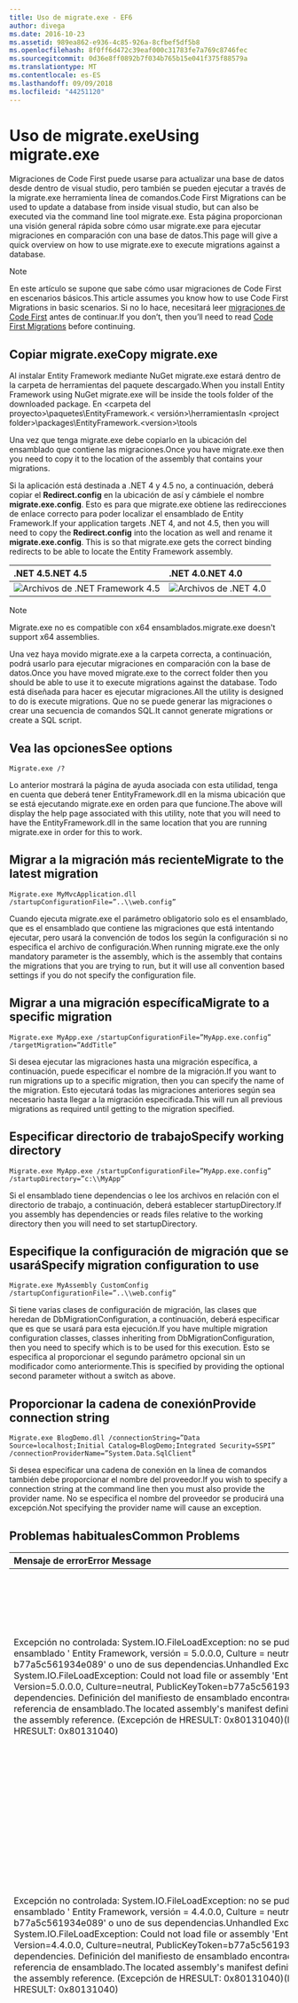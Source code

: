 ```yaml
---
title: Uso de migrate.exe - EF6
author: divega
ms.date: 2016-10-23
ms.assetid: 989ea862-e936-4c85-926a-8cfbef5df5b8
ms.openlocfilehash: 8f0ff6d472c39eaf000c31783fe7a769c8746fec
ms.sourcegitcommit: 0d36e8ff0892b7f034b765b15e041f375f88579a
ms.translationtype: MT
ms.contentlocale: es-ES
ms.lasthandoff: 09/09/2018
ms.locfileid: "44251120"
---
```

# <a name="using-migrateexe"></a><span data-ttu-id="c256f-102">Uso de migrate.exe</span><span class="sxs-lookup"><span data-stu-id="c256f-102">Using migrate.exe</span></span>
<span data-ttu-id="c256f-103">Migraciones de Code First puede usarse para actualizar una base de datos desde dentro de visual studio, pero también se pueden ejecutar a través de la migrate.exe herramienta línea de comandos.</span><span class="sxs-lookup"><span data-stu-id="c256f-103">Code First Migrations can be used to update a database from inside visual studio, but can also be executed via the command line tool migrate.exe.</span></span> <span data-ttu-id="c256f-104">Esta página proporcionan una visión general rápida sobre cómo usar migrate.exe para ejecutar migraciones en comparación con una base de datos.</span><span class="sxs-lookup"><span data-stu-id="c256f-104">This page will give a quick overview on how to use migrate.exe to execute migrations against a database.</span></span>

> [!NOTE]
> <span data-ttu-id="c256f-105">En este artículo se supone que sabe cómo usar migraciones de Code First en escenarios básicos.</span><span class="sxs-lookup"><span data-stu-id="c256f-105">This article assumes you know how to use Code First Migrations in basic scenarios.</span></span> <span data-ttu-id="c256f-106">Si no lo hace, necesitará leer [migraciones de Code First](~/ef6/modeling/code-first/migrations/index.md) antes de continuar.</span><span class="sxs-lookup"><span data-stu-id="c256f-106">If you don’t, then you’ll need to read [Code First Migrations](~/ef6/modeling/code-first/migrations/index.md) before continuing.</span></span>

## <a name="copy-migrateexe"></a><span data-ttu-id="c256f-107">Copiar migrate.exe</span><span class="sxs-lookup"><span data-stu-id="c256f-107">Copy migrate.exe</span></span>

<span data-ttu-id="c256f-108">Al instalar Entity Framework mediante NuGet migrate.exe estará dentro de la carpeta de herramientas del paquete descargado.</span><span class="sxs-lookup"><span data-stu-id="c256f-108">When you install Entity Framework using NuGet migrate.exe will be inside the tools folder of the downloaded package.</span></span> <span data-ttu-id="c256f-109">En &lt;carpeta del proyecto&gt;\\paquetes\\EntityFramework.&lt; versión&gt;\\herramientas</span><span class="sxs-lookup"><span data-stu-id="c256f-109">In &lt;project folder&gt;\\packages\\EntityFramework.&lt;version&gt;\\tools</span></span>

<span data-ttu-id="c256f-110">Una vez que tenga migrate.exe debe copiarlo en la ubicación del ensamblado que contiene las migraciones.</span><span class="sxs-lookup"><span data-stu-id="c256f-110">Once you have migrate.exe then you need to copy it to the location of the assembly that contains your migrations.</span></span>

<span data-ttu-id="c256f-111">Si la aplicación está destinada a .NET 4 y 4.5 no, a continuación, deberá copiar el **Redirect.config** en la ubicación de así y cámbiele el nombre **migrate.exe.config**. Esto es para que migrate.exe obtiene las redirecciones de enlace correcto para poder localizar el ensamblado de Entity Framework.</span><span class="sxs-lookup"><span data-stu-id="c256f-111">If your application targets .NET 4, and not 4.5, then you will need to copy the **Redirect.config** into the location as well and rename it **migrate.exe.config**. This is so that migrate.exe gets the correct binding redirects to be able to locate the Entity Framework assembly.</span></span>

| <span data-ttu-id="c256f-112">.NET 4.5</span><span class="sxs-lookup"><span data-stu-id="c256f-112">.NET 4.5</span></span>                                   | <span data-ttu-id="c256f-113">.NET 4.0</span><span class="sxs-lookup"><span data-stu-id="c256f-113">.NET 4.0</span></span>                                   |
|:-------------------------------------------|:-------------------------------------------|
| ![Archivos de .NET Framework 4.5](~/ef6/media/net45files.png)  | ![Archivos de .NET 4.0](~/ef6/media/net40files.png)  |

> [!NOTE]
> <span data-ttu-id="c256f-116">Migrate.exe no es compatible con x64 ensamblados.</span><span class="sxs-lookup"><span data-stu-id="c256f-116">migrate.exe doesn't support x64 assemblies.</span></span>

<span data-ttu-id="c256f-117">Una vez haya movido migrate.exe a la carpeta correcta, a continuación, podrá usarlo para ejecutar migraciones en comparación con la base de datos.</span><span class="sxs-lookup"><span data-stu-id="c256f-117">Once you have moved migrate.exe to the correct folder then you should be able to use it to execute migrations against the database.</span></span> <span data-ttu-id="c256f-118">Todo está diseñada para hacer es ejecutar migraciones.</span><span class="sxs-lookup"><span data-stu-id="c256f-118">All the utility is designed to do is execute migrations.</span></span> <span data-ttu-id="c256f-119">Que no se puede generar las migraciones o crear una secuencia de comandos SQL.</span><span class="sxs-lookup"><span data-stu-id="c256f-119">It cannot generate migrations or create a SQL script.</span></span>

## <a name="see-options"></a><span data-ttu-id="c256f-120">Vea las opciones</span><span class="sxs-lookup"><span data-stu-id="c256f-120">See options</span></span>

``` console
Migrate.exe /?
```

<span data-ttu-id="c256f-121">Lo anterior mostrará la página de ayuda asociada con esta utilidad, tenga en cuenta que deberá tener EntityFramework.dll en la misma ubicación que se está ejecutando migrate.exe en orden para que funcione.</span><span class="sxs-lookup"><span data-stu-id="c256f-121">The above will display the help page associated with this utility, note that you will need to have the EntityFramework.dll in the same location that you are running migrate.exe in order for this to work.</span></span>

## <a name="migrate-to-the-latest-migration"></a><span data-ttu-id="c256f-122">Migrar a la migración más reciente</span><span class="sxs-lookup"><span data-stu-id="c256f-122">Migrate to the latest migration</span></span>

``` console
Migrate.exe MyMvcApplication.dll /startupConfigurationFile=”..\\web.config”
```

<span data-ttu-id="c256f-123">Cuando ejecuta migrate.exe el parámetro obligatorio solo es el ensamblado, que es el ensamblado que contiene las migraciones que está intentando ejecutar, pero usará la convención de todos los según la configuración si no especifica el archivo de configuración.</span><span class="sxs-lookup"><span data-stu-id="c256f-123">When running migrate.exe the only mandatory parameter is the assembly, which is the assembly that contains the migrations that you are trying to run, but it will use all convention based settings if you do not specify the configuration file.</span></span>

## <a name="migrate-to-a-specific-migration"></a><span data-ttu-id="c256f-124">Migrar a una migración específica</span><span class="sxs-lookup"><span data-stu-id="c256f-124">Migrate to a specific migration</span></span>

``` console
Migrate.exe MyApp.exe /startupConfigurationFile=”MyApp.exe.config” /targetMigration=”AddTitle”
```

<span data-ttu-id="c256f-125">Si desea ejecutar las migraciones hasta una migración específica, a continuación, puede especificar el nombre de la migración.</span><span class="sxs-lookup"><span data-stu-id="c256f-125">If you want to run migrations up to a specific migration, then you can specify the name of the migration.</span></span> <span data-ttu-id="c256f-126">Esto ejecutará todas las migraciones anteriores según sea necesario hasta llegar a la migración especificada.</span><span class="sxs-lookup"><span data-stu-id="c256f-126">This will run all previous migrations as required until getting to the migration specified.</span></span>

## <a name="specify-working-directory"></a><span data-ttu-id="c256f-127">Especificar directorio de trabajo</span><span class="sxs-lookup"><span data-stu-id="c256f-127">Specify working directory</span></span>

``` console
Migrate.exe MyApp.exe /startupConfigurationFile=”MyApp.exe.config” /startupDirectory=”c:\\MyApp”
```

<span data-ttu-id="c256f-128">Si el ensamblado tiene dependencias o lee los archivos en relación con el directorio de trabajo, a continuación, deberá establecer startupDirectory.</span><span class="sxs-lookup"><span data-stu-id="c256f-128">If you assembly has dependencies or reads files relative to the working directory then you will need to set startupDirectory.</span></span>

## <a name="specify-migration-configuration-to-use"></a><span data-ttu-id="c256f-129">Especifique la configuración de migración que se usará</span><span class="sxs-lookup"><span data-stu-id="c256f-129">Specify migration configuration to use</span></span>

``` console
Migrate.exe MyAssembly CustomConfig /startupConfigurationFile=”..\\web.config”
```

<span data-ttu-id="c256f-130">Si tiene varias clases de configuración de migración, las clases que heredan de DbMigrationConfiguration, a continuación, deberá especificar que es que se usará para esta ejecución.</span><span class="sxs-lookup"><span data-stu-id="c256f-130">If you have multiple migration configuration classes, classes inheriting from DbMigrationConfiguration, then you need to specify which is to be used for this execution.</span></span> <span data-ttu-id="c256f-131">Esto se especifica al proporcionar el segundo parámetro opcional sin un modificador como anteriormente.</span><span class="sxs-lookup"><span data-stu-id="c256f-131">This is specified by providing the optional second parameter without a switch as above.</span></span>

## <a name="provide-connection-string"></a><span data-ttu-id="c256f-132">Proporcionar la cadena de conexión</span><span class="sxs-lookup"><span data-stu-id="c256f-132">Provide connection string</span></span>

``` console
Migrate.exe BlogDemo.dll /connectionString=”Data Source=localhost;Initial Catalog=BlogDemo;Integrated Security=SSPI” /connectionProviderName=”System.Data.SqlClient”
```

<span data-ttu-id="c256f-133">Si desea especificar una cadena de conexión en la línea de comandos también debe proporcionar el nombre del proveedor.</span><span class="sxs-lookup"><span data-stu-id="c256f-133">If you wish to specify a connection string at the command line then you must also provide the provider name.</span></span> <span data-ttu-id="c256f-134">No se especifica el nombre del proveedor se producirá una excepción.</span><span class="sxs-lookup"><span data-stu-id="c256f-134">Not specifying the provider name will cause an exception.</span></span>

## <a name="common-problems"></a><span data-ttu-id="c256f-135">Problemas habituales</span><span class="sxs-lookup"><span data-stu-id="c256f-135">Common Problems</span></span>

| <span data-ttu-id="c256f-136">Mensaje de error</span><span class="sxs-lookup"><span data-stu-id="c256f-136">Error Message</span></span>                                                                                                                                                                                                                                                                                                                      | <span data-ttu-id="c256f-137">Soluciones</span><span class="sxs-lookup"><span data-stu-id="c256f-137">Solution</span></span>                                                                                                                                                                                                                                                                                             |
|:-----------------------------------------------------------------------------------------------------------------------------------------------------------------------------------------------------------------------------------------------------------------------------------------------------------------------------------|:-----------------------------------------------------------------------------------------------------------------------------------------------------------------------------------------------------------------------------------------------------------------------------------------------------|
| <span data-ttu-id="c256f-138">Excepción no controlada: System.IO.FileLoadException: no se pudo cargar el archivo o ensamblado ' Entity Framework, versión = 5.0.0.0, Culture = neutral, PublicKeyToken = b77a5c561934e089' o uno de sus dependencias.</span><span class="sxs-lookup"><span data-stu-id="c256f-138">Unhandled Exception: System.IO.FileLoadException:  Could not load file or assembly 'EntityFramework, Version=5.0.0.0, Culture=neutral, PublicKeyToken=b77a5c561934e089' or one of its dependencies.</span></span> <span data-ttu-id="c256f-139">Definición del manifiesto de ensamblado encontrada no coincide con la referencia de ensamblado.</span><span class="sxs-lookup"><span data-stu-id="c256f-139">The located assembly's manifest definition does not match the assembly reference.</span></span> <span data-ttu-id="c256f-140">(Excepción de HRESULT: 0x80131040)</span><span class="sxs-lookup"><span data-stu-id="c256f-140">(Exception from HRESULT: 0x80131040)</span></span>         | <span data-ttu-id="c256f-141">Normalmente, esto significa que se está ejecutando una aplicación de .NET 4 sin el archivo Redirect.config.</span><span class="sxs-lookup"><span data-stu-id="c256f-141">This typically means that you are running a .NET 4 application without the Redirect.config file.</span></span> <span data-ttu-id="c256f-142">Deberá copiar el Redirect.config en la misma ubicación que migrate.exe y cámbielo por migrate.exe.config.</span><span class="sxs-lookup"><span data-stu-id="c256f-142">You need to copy the Redirect.config to the same location as migrate.exe and rename it to migrate.exe.config.</span></span>                                                                                       |
| <span data-ttu-id="c256f-143">Excepción no controlada: System.IO.FileLoadException: no se pudo cargar el archivo o ensamblado ' Entity Framework, versión = 4.4.0.0, Culture = neutral, PublicKeyToken = b77a5c561934e089' o uno de sus dependencias.</span><span class="sxs-lookup"><span data-stu-id="c256f-143">Unhandled Exception: System.IO.FileLoadException: Could not load file or assembly 'EntityFramework, Version=4.4.0.0, Culture=neutral, PublicKeyToken=b77a5c561934e089' or one of its dependencies.</span></span> <span data-ttu-id="c256f-144">Definición del manifiesto de ensamblado encontrada no coincide con la referencia de ensamblado.</span><span class="sxs-lookup"><span data-stu-id="c256f-144">The located assembly's manifest definition does not match the assembly reference.</span></span> <span data-ttu-id="c256f-145">(Excepción de HRESULT: 0x80131040)</span><span class="sxs-lookup"><span data-stu-id="c256f-145">(Exception from HRESULT: 0x80131040)</span></span>          | <span data-ttu-id="c256f-146">Esta excepción significa que se está ejecutando una aplicación con el Redirect.config se copia en la ubicación de migrate.exe de .NET 4.5.</span><span class="sxs-lookup"><span data-stu-id="c256f-146">This exception means that you are running a .NET 4.5 application with the Redirect.config copied to the migrate.exe location.</span></span> <span data-ttu-id="c256f-147">Si su aplicación es .NET 4.5 no es necesario tener el archivo de configuración con las redirecciones dentro.</span><span class="sxs-lookup"><span data-stu-id="c256f-147">If your app is .NET 4.5 then you do not need to have the config file with the redirects inside.</span></span> <span data-ttu-id="c256f-148">Elimine el archivo migrate.exe.config.</span><span class="sxs-lookup"><span data-stu-id="c256f-148">Delete the migrate.exe.config file.</span></span>                                    |
| <span data-ttu-id="c256f-149">ERROR: No se puede actualizar la base de datos para que coincida con el modelo actual porque hay cambios pendientes y migración automática está deshabilitada.</span><span class="sxs-lookup"><span data-stu-id="c256f-149">ERROR: Unable to update database to match the current model because there are pending changes and automatic migration is disabled.</span></span> <span data-ttu-id="c256f-150">Escribir los cambios pendientes del modelo a una migración basada en código o habilitar la migración automática.</span><span class="sxs-lookup"><span data-stu-id="c256f-150">Either write the pending model changes to a code-based migration or enable automatic migration.</span></span> <span data-ttu-id="c256f-151">Establecer DbMigrationsConfiguration.AutomaticMigrationsEnabled en True para habilitar la migración automática.</span><span class="sxs-lookup"><span data-stu-id="c256f-151">Set DbMigrationsConfiguration.AutomaticMigrationsEnabled to true to enable automatic migration.</span></span> | <span data-ttu-id="c256f-152">Este error se produce si la migración cuando no ha creado una migración para hacer frente a los cambios realizados en el modelo y la base de datos no coincide con el modelo de ejecución.</span><span class="sxs-lookup"><span data-stu-id="c256f-152">This error occurs if running migrate when you haven’t created a migration to cope with changes made to the model, and the database does not match the model.</span></span> <span data-ttu-id="c256f-153">Agregar una propiedad a una clase de modelo, a continuación, ejecuta migrate.exe sin necesidad de crear una migración para actualizar la base de datos es un ejemplo de esto.</span><span class="sxs-lookup"><span data-stu-id="c256f-153">Adding a property to a model class then running migrate.exe without creating a migration to upgrade the database is an example of this.</span></span> |
| <span data-ttu-id="c256f-154">ERROR: No se resuelve el tipo de miembro ' System.Data.Entity.Migrations.Design.ToolingFacade+UpdateRunner,EntityFramework, Version = 5.0.0.0, Culture = neutral, PublicKeyToken = b77a5c561934e089'.</span><span class="sxs-lookup"><span data-stu-id="c256f-154">ERROR: Type is not resolved for member 'System.Data.Entity.Migrations.Design.ToolingFacade+UpdateRunner,EntityFramework, Version=5.0.0.0, Culture=neutral, PublicKeyToken=b77a5c561934e089'.</span></span>                                                                                                                                       | <span data-ttu-id="c256f-155">Este error puede deberse al especificar un directorio de inicio incorrecta.</span><span class="sxs-lookup"><span data-stu-id="c256f-155">This error can be caused by specifying an incorrect startup directory.</span></span> <span data-ttu-id="c256f-156">Debe tratarse de la ubicación de migrate.exe</span><span class="sxs-lookup"><span data-stu-id="c256f-156">This must be the location of migrate.exe</span></span>                                                                                                                                                                                      |
| <span data-ttu-id="c256f-157">Excepción no controlada: System.NullReferenceException: referencia a objeto no establecida para una instancia de un objeto.</span><span class="sxs-lookup"><span data-stu-id="c256f-157">Unhandled Exception: System.NullReferenceException: Object reference not set to an instance of an object.</span></span> <br/>   <span data-ttu-id="c256f-158">en System.Data.Entity.Migrations.Console.Program.Main (String [] args)</span><span class="sxs-lookup"><span data-stu-id="c256f-158">at System.Data.Entity.Migrations.Console.Program.Main(String[] args)</span></span>                                                                                                                                             | <span data-ttu-id="c256f-159">Esto puede deberse al no especificar un parámetro necesario para un escenario que esté utilizando.</span><span class="sxs-lookup"><span data-stu-id="c256f-159">This can be caused by not specifying a required parameter for a scenario that you are using.</span></span> <span data-ttu-id="c256f-160">Por ejemplo si se especifica una cadena de conexión sin especificar el nombre del proveedor.</span><span class="sxs-lookup"><span data-stu-id="c256f-160">For example specifying a connection string without specifying the provider name.</span></span>                                                                                                                        |
| <span data-ttu-id="c256f-161">ERROR: se encontró más de un tipo de configuración de las migraciones en el ensamblado 'ClassLibrary1'.</span><span class="sxs-lookup"><span data-stu-id="c256f-161">ERROR: More than one migrations configuration type was found in the assembly 'ClassLibrary1'.</span></span> <span data-ttu-id="c256f-162">Especifique el nombre de usar uno.</span><span class="sxs-lookup"><span data-stu-id="c256f-162">Specify the name of the one to use.</span></span>                                                                                                                                                                                                  | <span data-ttu-id="c256f-163">Como indica el error, hay más de una clase de configuración en el ensamblado especificado.</span><span class="sxs-lookup"><span data-stu-id="c256f-163">As the error states, there is more than one configuration class in the given assembly.</span></span> <span data-ttu-id="c256f-164">Debe usar el modificador /configurationType para especificar que se va a usar.</span><span class="sxs-lookup"><span data-stu-id="c256f-164">You must use the /configurationType switch to specify which to use.</span></span>                                                                                                                                           |
| <span data-ttu-id="c256f-165">ERROR: No se pudo cargar archivo o ensamblado '&lt;assemblyName&gt;' o uno de sus dependencias.</span><span class="sxs-lookup"><span data-stu-id="c256f-165">ERROR: Could not load file or assembly ‘&lt;assemblyName&gt;’ or one of its dependencies.</span></span> <span data-ttu-id="c256f-166">El ensamblado dado el nombre o código base no era válido.</span><span class="sxs-lookup"><span data-stu-id="c256f-166">The given assembly name or codebase was invalid.</span></span> <span data-ttu-id="c256f-167">(Excepción de HRESULT: 0x80131047)</span><span class="sxs-lookup"><span data-stu-id="c256f-167">(Exception from HRESULT: 0x80131047)</span></span>                                                                                                                                                    | <span data-ttu-id="c256f-168">Esto puede deberse a especificar un nombre de ensamblado incorrecto o no tener</span><span class="sxs-lookup"><span data-stu-id="c256f-168">This can be caused by specifying an assembly name incorrectly or not having</span></span>                                                                                                                                                                                                                          |
| <span data-ttu-id="c256f-169">ERROR: No se pudo cargar archivo o ensamblado '&lt;assemblyName&gt;' o uno de sus dependencias.</span><span class="sxs-lookup"><span data-stu-id="c256f-169">ERROR: Could not load file or assembly ‘&lt;assemblyName&gt;' or one of its dependencies.</span></span> <span data-ttu-id="c256f-170">Se ha intentado cargar un programa con un formato incorrecto.</span><span class="sxs-lookup"><span data-stu-id="c256f-170">An attempt was made to load a program with an incorrect format.</span></span>                                                                                                                                                                          | <span data-ttu-id="c256f-171">Esto ocurre si intenta ejecutar migrate.exe contra un x64 aplicación.</span><span class="sxs-lookup"><span data-stu-id="c256f-171">This happens if you are trying to run migrate.exe against an x64 application.</span></span> <span data-ttu-id="c256f-172">EF 5.0 y, a continuación solo funcionará en x86.</span><span class="sxs-lookup"><span data-stu-id="c256f-172">EF 5.0 and below will only work on x86.</span></span>                                                                                                                                                                                |
